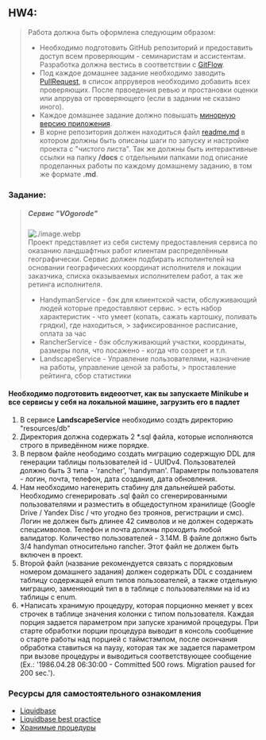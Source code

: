 
## HW4:
> Работа должна быть оформлена следующим образом:
>- Необходимо подготовить GitHub репозиторий и предоставить доступ всем проверяющим - семинаристам и ассистентам. Разработка
   > должна вестись в соответствии с [GitFlow](https://www.atlassian.com/ru/git/tutorials/comparing-workflows/gitflow-workflow).
>- Под каждое домашнее задание необходимо заводить [PullRequest](https://docs.gitlab.com/ee/user/project/merge_requests/creating_merge_requests.html),
   > в список апрруверов необходимо добавить всех проверяющих. После првоедения ревью и простановки оценки или апррува от проверяющего
   > (если в задании не сказано иного).
>- Каждое домашнее задание должно повышать [минорную версию приложения](https://semver.org/lang/ru/).
>- В корне репозитория должен находиться файл [readme.md](https://www.markdownguide.org/basic-syntax/) в котором должны быть
   > описаны шаги по запуску и настройке проекта с "чистого листа". Так же должны быть интерактивные ссылки на папку **/docs**
   > с отдельными папками под описание проделанных работы по каждому домашнему заданию, в том же формате **.md**.

### Заданиe:
> ##### Сервис "VOgorode"
> ![./image.webp](./image.webp)  
> Проект представляет из себя систему предоставления сервиса по оказанию ландшафтных работ клиентам распределённым
> географически. Сервис должен подбирать исполинтелей на основании географических координат исполнителя и локации заказчика,
> списка оказываемых исполнителем работ, а так же ретинга исполнителя.
> - HandymanService - бэк для клиентской части, обслуживающий людей которые предоставляют сервис.
    > есть набор характеристик - что умеет (копать, сажать картошку, поливать грядки), где находиться,
    > зафиксированное расписание, оплата за час
> - RancherService -  бэк обслуживающий участки, координаты, размеры поля, что посажено - когда что созреет и т.п.
> - LandscapeService - Управление пользователями, назначение на работы, управление ценой за работы,
    > проставление рейтинга, сбор статистики

#### Необходимо подготовить видеоотчет, как вы запускаете Minikube и все сервисы у себя на локальной машине, загрузить его в падлет

1. В сервисе **LandscapeService** необходимо создть директорию "resources/db"
2. Директория должна содержать 2 *.sql файла, которые исполняются строго в приведённом ниже порядке.
3. В первом файле неободимо создать миграцию содержщую DDL для генерации таблицы пользователей
   id - UUIDv4. Пользователей должно быть 3 типа - 'rancher', 'handyman'.
   Параметры пользователя - логин, почта, телефон, дата создания, дата обновления.
4. Нам необходимо нагенерить стабину для дальнейшей работы. Необходимо сгенерировать
   .sql файл со сгенерированными пользователями и разместить в общедоступном хранилище (Google Drive / Yandex Disc / что
   угодно без троянов, регистрации и смс). Логин не должен быть длинее 42 символов и не должен содержать спецсимволов. Телефон и почта должны
   проходить любой валидатор. Количество пользователей - 3.14М. В файле должно быть 3/4 handyman относительно rancher.
   Этот файл не должен быть включен в проект.
5. Второй файл (название рекомендуется связать с порядковым номером домашнего задания) должен содержать
   DDL с созданием таблицу содержащей enum типов пользователей, а также отдельную миграцию, заменяющий тип в
   в таблице с пользователями на id  из таблицы с  enum.
6. \*Написать хранимую процедуру, которая порционно меняет у всех строчек в таблице значения колонки с типом пользователя.
   Каждая порция задается параметром при запуске хранимой процедуры. При старте обработки порции процедура выводит в консоль
   сообщение о старте работы над порцией с таймстэмпом, после окончания обработка ставиться на паузу, которая так же задается параметром
   при вызове процедуры и выводиться соответствующее сообщение (Ex.: '1986.04.28 06:30:00 - Committed 500 rows. Migration paused for 200 sec.').

### Ресурсы для самостоятельного ознакомления
- [Liquidbase](https://www.liquibase.org/)
- [Liquidbase best practice](https://www.liquibase.org/get-started/best-practices)
- [Хранимые процедуры](https://postgrespro.ru/docs/postgresql/11/sql-createprocedure)
    